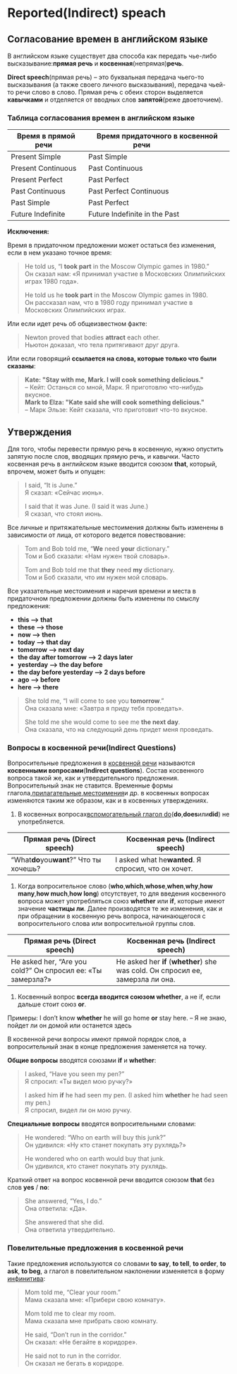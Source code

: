 # Reported(Indirect) speach

## Согласование времен в английском языке

В английском языке существует два способа как передать чье-либо высказывание:**прямая речь** и **косвенная**(непрямая)**речь**.

**Direct speech**(прямая речь) – это буквальная передача чьего-то высказывания (а также своего личного высказывания), передача чьей-то речи слово в слово. Прямая речь с обеих сторон выделяется **кавычками** и отделяется от вводных слов **запятой**(реже двоеточием).

### Таблица согласования времен в английском языке

| **Время в прямой речи⠀** | **Время придаточного в косвенной речи⠀⠀⠀⠀⠀⠀** |
| ------------------------ | --------------------------------------------- |
| Present Simple           | Past Simple                                   |
| Present Continuous       | Past Continuous                               |
| Present Perfect          | Past Perfect                                  |
| Past Continuous          | Past Perfect Continuous                       |
| Past Simple              | Past Perfect                                  |
| Future Indefinite        | Future Indefinite in the Раst                 |

**Исключения:**

Время в придаточном предложении может остаться без изменения, если в нем указано точное время:

> He told us, “I **took part** in the Moscow Olympic games in 1980.”\
> Он сказал нам: «Я принимал участие в Московских Олимпийских играх 1980 года».
>
> He told us he **took part** in the Moscow Olympic games in 1980.\
> Он рассказал нам, что в 1980 году принимал участие в Московских Олимпийских играх.

Или если идет речь об общеизвестном факте:

> Newton proved that bodies **attract** each other.\
> Ньютон доказал, что тела притягивают друг друга.

Или если говорящий **ссылается на слова, которые только что были сказаны**:

> **Kate: "Stay with me, Mark. I will cook something delicious."**\
> – Кейт: Останься со мной, Марк. Я приготовлю что-нибудь вкусное.\
> **Mark to Elza: "Kate said she will cook something delicious."**\
> – Марк Эльзе: Кейт сказала, что приготовит что-то вкусное.

## Утверждения

Для того, чтобы перевести прямую речь в косвенную, нужно опустить запятую после слов, вводящих прямую речь, и кавычки. Часто косвенная речь в английском языке вводится союзом **that**, который, впрочем, может быть и опущен:

> I said, “It is June.”\
> Я сказал: «Сейчас июнь».
>
> I said that it was June. (I said it was June.)\
> Я сказал, что стоял июнь.

Все личные и притяжательные местоимения должны быть изменены в зависимости от лица, от которого ведется повествование:

> Tom and Bob told me, “**We** need **your** dictionary.”\
> Том и Боб сказали: «Нам нужен твой словарь».
>
> Tom and Bob told me that **they** need **my** dictionary.\
> Том и Боб сказали, что им нужен мой словарь.

Все указательные местоимения и наречия времени и места в придаточном предложении должны быть изменены по смыслу предложения:

* **this —> that**
* **these —> those**
* **now —> then**
* **today —> that day**
* **tomorrow —> next day**
* **the day after tomorrow —> 2 days later**
* **yesterday —> the day before**
* **the day before yesterday —> 2 days before**
* **ago —> before**
* **here —> there**

> She told me, “I will come to see you **tomorrow**.”\
> Она сказала мне: «Завтра я приду тебя проведать».
>
> She told me she would come to see me **the next day**.\
> Она сказала, что на следующий день придет меня проведать.

### Вопросы в косвенной речи(Indirect Questions)

Вопросительные предложения в [косвенной речи](http://englishstyle.net/grammar/composite-sentence/direct-and-indirect-speech/) называются **косвенными вопросами**(**Indirect questions**). Состав косвенного вопроса такой же, как и утвердительного предложения. Вопросительный знак не ставится. Временные формы глагола,[прилагательные](http://englishstyle.net/grammar/adjective/the-adjective-in-english/),[местоимения](http://englishstyle.net/grammar/pronoun/pronoun/)и др. в косвенных вопросах изменяются таким же образом, как и в косвенных утверждениях.

1. В косвенных вопросах[вспомогательный глагол do](http://englishstyle.net/grammar/verb/to-do/)(**do**,**does**или**did**) не употребляется.

| **Прямая речь (Direct speech)**         | **Косвенная речь (Indirect speech)**                |
| --------------------------------------- | --------------------------------------------------- |
| “What**do**you**want**?” Что ты хочешь? | I asked what he**wanted**. Я спросил, что он хочет. |

1. Когда вопросительное слово (**who**,**which**,**whose**,**when**,**why**,**how many**,**how much**,**how long**) отсутствует, то для введения косвенного вопроса может употребляться союз **whether** или **if**, которые имеют значение **частицы ли**. Далее производятся те же изменения, как и при обращении в косвенную речь вопроса, начинающегося с вопросительного слова или вопросительной группы слов.

| **Прямая речь (Direct speech)**                             | **Косвенная речь (Indirect speech)**                                            |
| ----------------------------------------------------------- | ------------------------------------------------------------------------------- |
| He asked her, “Are you cold?” Он спросил ее: «Ты замерзла?» | He asked her **if** (**whether**) she was cold. Он спросил ее, замерзла ли она. |

1. Косвенный вопрос **всегда вводится союзом whether**, а не if, если дальше стоит союз **or**.

Примеры: I don’t know **whether** he will go home **or** stay here. – Я не знаю, пойдет ли он домой или останется здесь

В косвенной речи вопросы имеют прямой порядок слов, а вопросительный знак в конце предложения заменяется на точку.

**Общие вопросы** вводятся союзами **if** и **whether**:

> I asked, “Have you seen my pen?”\
> Я спросил: «Ты видел мою ручку?»
>
> I asked him **if** he had seen my pen. (I asked him **whether** he had seen my pen.)\
> Я спросил, видел ли он мою ручку.

**Специальные вопросы** вводятся вопросительными словами:

> He wondered: “Who on earth will buy this junk?”\
> Он удивился: «Ну кто станет покупать эту рухлядь?»
>
> He wondered who on earth would buy that junk.\
> Он удивился, кто станет покупать эту рухлядь.

Краткий ответ на вопрос косвенной речи вводится союзом **that** без слов **yes** / **no**:

> She answered, “Yes, I do.”\
> Она ответила: «Да».
>
> She answered that she did.\
> Она ответила утвердительно.

### Повелительные предложения в косвенной речи

Такие предложения используются со словами **to say**, **to tell**, **to order**, **to ask**, **to beg**, а глагол в повелительном наклонении изменяется в форму [инфинитива](https://www.native-english.ru/grammar/infinitive):

> Mom told me, “Clear your room.”\
> Мама сказала мне: «Прибери свою комнату».
>
> Mom told me to clear my room.\
> Мама сказала мне прибрать свою комнату.
>
> He said, “Don’t run in the corridor.”\
> Он сказал: «Не бегайте в коридоре».
>
> He said not to run in the corridor.\
> Он сказал не бегать в коридоре.


